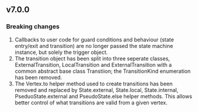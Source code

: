 ## v7.0.0
### Breaking changes
1. Callbacks to user code for guard conditions and behaviour (state entry/exit and transition) are no longer passed the state machine instance, but solely the trigger object. 
2. The transition object has been split into three seperate classes, ExternalTransition, LocalTransition and ExternalTransition with a common abstract base class Transtiion; the TransitionKind enumeration has been removed.
3. The Vertex.to helper method used to create transitions has been removed and replaced by State.external, State.local, State.internal, PseduoState.external and PseudoState.else helper methods. This allows better control of what transitions are valid from a given vertex.
